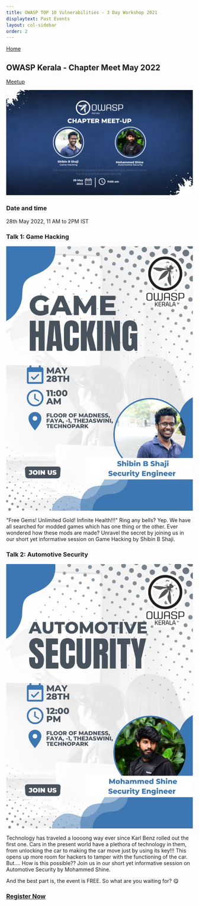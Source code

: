 ```yaml
---
title: OWASP TOP 10 Vulnerabilities - 3 Day Workshop 2021
displaytext: Past Events
layout: col-sidebar
order: 2
---
```


[Home](../index.html)

## **OWASP Kerala - Chapter Meet May 2022**

[Meetup](https://www.meetup.com/OWASP-Kerala-Chapter/events/286068353/)

![OWASP Kerala - Chapter Meet May 2022](../assets/images/owasp-kerala-chapter-meet-may-2022.png)

### Date and time

  28th May 2022, 11 AM  to 2PM IST

### Talk 1: Game Hacking

![OWASP Kerala - Chapter Meet May 2022 - Game hacking](../assets/images/owasp-kerala-chapter-meet-may-2022-game-hacking.jpeg)

"Free Gems! Unlimited Gold! Infinite Health!!!"
Ring any bells? Yep. We have all searched for modded games which has one thing or the other. Ever wondered how these mods are made? Unravel the secret by joining us in our short yet informative session on Game Hacking by Shibin B Shaji.

### Talk 2: Automotive Security

![OWASP Kerala - Chapter Meet May 2022 - Game hacking](../assets/images/owasp-kerala-chapter-meet-may-2022-automotive-security.jpeg)

Technology has traveled a loooong way ever since Karl Benz rolled out the first one. Cars in the present world have a plethora of technology in them, from unlocking the car to making the car move just by using its key!!! This opens up more room for hackers to tamper with the functioning of the car. But.... How is this possible?? Join us in our short yet informative session on Automotive Security by Mohammed Shine.

And the best part is, the event is FREE. So what are you waiting for? 😋

### [Register Now](https://www.meetup.com/OWASP-Kerala-Chapter/events/286068353/)